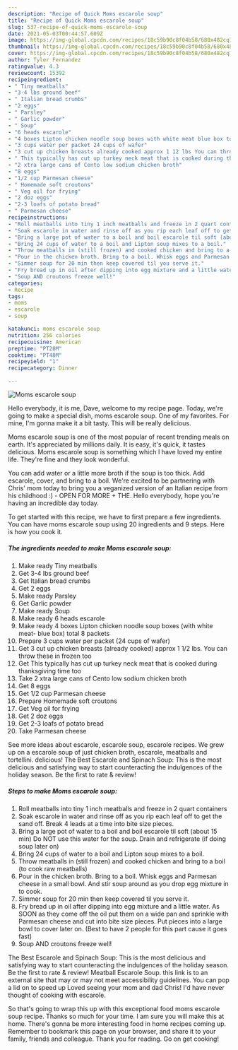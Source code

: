 ```yaml
---
description: "Recipe of Quick Moms escarole soup"
title: "Recipe of Quick Moms escarole soup"
slug: 537-recipe-of-quick-moms-escarole-soup
date: 2021-05-03T00:44:57.609Z
image: https://img-global.cpcdn.com/recipes/18c59b90c8f04b58/680x482cq70/moms-escarole-soup-recipe-main-photo.jpg
thumbnail: https://img-global.cpcdn.com/recipes/18c59b90c8f04b58/680x482cq70/moms-escarole-soup-recipe-main-photo.jpg
cover: https://img-global.cpcdn.com/recipes/18c59b90c8f04b58/680x482cq70/moms-escarole-soup-recipe-main-photo.jpg
author: Tyler Fernandez
ratingvalue: 4.3
reviewcount: 15392
recipeingredient:
- " Tiny meatballs"
- "3-4 lbs ground beef"
- " Italian bread crumbs"
- "2 eggs"
- " Parsley"
- " Garlic powder"
- " Soup"
- "6 heads escarole"
- "4 boxes Lipton chicken noodle soup boxes with white meat blue box total 8 packets"
- "3 cups water per packet 24 cups of wafer"
- "3 cut up chicken breasts already cooked approx 1 12 lbs You can throw these in frozen too"
- " This typically has cut up turkey neck meat that is cooked during thanksgiving time too"
- "2 xtra large cans of Cento low sodium chicken broth"
- "8 eggs"
- "1/2 cup Parmesan cheese"
- " Homemade soft croutons"
- " Veg oil for frying"
- "2 doz eggs"
- "2-3 loafs of potato bread"
- " Parmesan cheese"
recipeinstructions:
- "Roll meatballs into tiny 1 inch meatballs and freeze in 2 quart containers"
- "Soak escarole in water and rinse off as you rip each leaf off to get the sand off. Break 4 leads at a time into bite size pieces."
- "Bring a large pot of water to a boil and boil escarole til soft (about 15 min) Do NOT use this water for the soup. Drain and refrigerate (if doing soup later on)"
- "Bring 24 cups of water to a boil and Lipton soup mixes to a boil."
- "Throw meatballs in (still frozen) and cooked chicken and bring to a boil (to cook raw meatballs)"
- "Pour in the chicken broth. Bring to a boil. Whisk eggs and Parmesan cheese in a small bowl. And stir soup around as you drop egg mixture in to cook."
- "Simmer soup for 20 min then keep covered til you serve it."
- "Fry bread up in oil after dipping into egg mixture and a little water. As SOON as they come off the oil put them on a wide pan and sprinkle with Parmesan cheese and cut into bite size pieces. Put pieces into a large bowl to cover later on. (Best to have 2 people for this part cause it goes fast)"
- "Soup AND croutons freeze well!"
categories:
- Recipe
tags:
- moms
- escarole
- soup

katakunci: moms escarole soup 
nutrition: 256 calories
recipecuisine: American
preptime: "PT28M"
cooktime: "PT48M"
recipeyield: "1"
recipecategory: Dinner

---
```



![Moms escarole soup](https://img-global.cpcdn.com/recipes/18c59b90c8f04b58/680x482cq70/moms-escarole-soup-recipe-main-photo.jpg)

Hello everybody, it is me, Dave, welcome to my recipe page. Today, we're going to make a special dish, moms escarole soup. One of my favorites. For mine, I'm gonna make it a bit tasty. This will be really delicious.

Moms escarole soup is one of the most popular of recent trending meals on earth. It's appreciated by millions daily. It is easy, it's quick, it tastes delicious. Moms escarole soup is something which I have loved my entire life. They're fine and they look wonderful.

You can add water or a little more broth if the soup is too thick. Add escarole, cover, and bring to a boil. We&#39;re excited to be partnering with Chris&#39; mom today to bring you a veganized version of an Italian recipe from his childhood :) - OPEN FOR MORE + THE. Hello everybody, hope you&#39;re having an incredible day today.


To get started with this recipe, we have to first prepare a few ingredients. You can have moms escarole soup using 20 ingredients and 9 steps. Here is how you cook it.

<!--inarticleads1-->

##### The ingredients needed to make Moms escarole soup:

1. Make ready  Tiny meatballs
1. Get 3-4 lbs ground beef
1. Get  Italian bread crumbs
1. Get 2 eggs
1. Make ready  Parsley
1. Get  Garlic powder
1. Make ready  Soup
1. Make ready 6 heads escarole
1. Make ready 4 boxes Lipton chicken noodle soup boxes (with white meat- blue box) total 8 packets
1. Prepare 3 cups water per packet (24 cups of wafer)
1. Get 3 cut up chicken breasts (already cooked) approx 1 1/2 lbs. You can throw these in frozen too
1. Get  This typically has cut up turkey neck meat that is cooked during thanksgiving time too
1. Take 2 xtra large cans of Cento low sodium chicken broth
1. Get 8 eggs
1. Get 1/2 cup Parmesan cheese
1. Prepare  Homemade soft croutons
1. Get  Veg oil for frying
1. Get 2 doz eggs
1. Get 2-3 loafs of potato bread
1. Take  Parmesan cheese


See more ideas about escarole, escarole soup, escarole recipes. We grew up on a escarole soup of just chicken broth, escarole, meatballs and tortellini. delicious! The Best Escarole and Spinach Soup: This is the most delicious and satisfying way to start counteracting the indulgences of the holiday season. Be the first to rate &amp; review! 

<!--inarticleads2-->

##### Steps to make Moms escarole soup:

1. Roll meatballs into tiny 1 inch meatballs and freeze in 2 quart containers
1. Soak escarole in water and rinse off as you rip each leaf off to get the sand off. Break 4 leads at a time into bite size pieces.
1. Bring a large pot of water to a boil and boil escarole til soft (about 15 min) Do NOT use this water for the soup. Drain and refrigerate (if doing soup later on)
1. Bring 24 cups of water to a boil and Lipton soup mixes to a boil.
1. Throw meatballs in (still frozen) and cooked chicken and bring to a boil (to cook raw meatballs)
1. Pour in the chicken broth. Bring to a boil. Whisk eggs and Parmesan cheese in a small bowl. And stir soup around as you drop egg mixture in to cook.
1. Simmer soup for 20 min then keep covered til you serve it.
1. Fry bread up in oil after dipping into egg mixture and a little water. As SOON as they come off the oil put them on a wide pan and sprinkle with Parmesan cheese and cut into bite size pieces. Put pieces into a large bowl to cover later on. (Best to have 2 people for this part cause it goes fast)
1. Soup AND croutons freeze well!


The Best Escarole and Spinach Soup: This is the most delicious and satisfying way to start counteracting the indulgences of the holiday season. Be the first to rate &amp; review! Meatball Escarole Soup. this link is to an external site that may or may not meet accessibility guidelines. You can pop a lid on to speed up Loved seeing your mom and dad Chris! I&#39;d have never thought of cooking with escarole. 

So that's going to wrap this up with this exceptional food moms escarole soup recipe. Thanks so much for your time. I am sure you will make this at home. There's gonna be more interesting food in home recipes coming up. Remember to bookmark this page on your browser, and share it to your family, friends and colleague. Thank you for reading. Go on get cooking!
